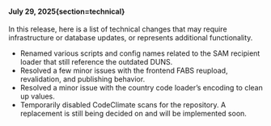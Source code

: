 #### July 29, 2025{section=technical}

In this release, here is a list of technical changes that may require infrastructure or database updates, or represents additional functionality.

* Renamed various scripts and config names related to the SAM recipient loader that still reference the outdated DUNS.
* Resolved a few minor issues with the frontend FABS reupload, revalidation, and publishing behavior.
* Resolved a minor issue with the country code loader’s encoding to clean up values.
* Temporarily disabled CodeClimate scans for the repository. A replacement is still being decided on and will be implemented soon.
